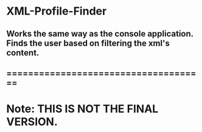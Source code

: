 # XML-Profile-Finder

## Works the same way as the console application. Finds the user based on filtering the xml's content.
## =====================================

# Note: THIS IS NOT THE FINAL VERSION.
